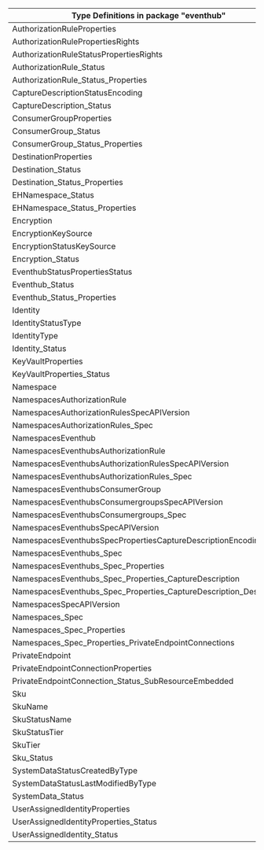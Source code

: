 | Type Definitions in package "eventhub"                             | v1alpha1api20211101 | v1beta20211101 |
|--------------------------------------------------------------------|---------------------|----------------|
| AuthorizationRuleProperties                                        | v1alpha1api20211101 | v1beta20211101 |
| AuthorizationRulePropertiesRights                                  | v1alpha1api20211101 | v1beta20211101 |
| AuthorizationRuleStatusPropertiesRights                            | v1alpha1api20211101 | v1beta20211101 |
| AuthorizationRule_Status                                           | v1alpha1api20211101 | v1beta20211101 |
| AuthorizationRule_Status_Properties                                | v1alpha1api20211101 | v1beta20211101 |
| CaptureDescriptionStatusEncoding                                   | v1alpha1api20211101 | v1beta20211101 |
| CaptureDescription_Status                                          | v1alpha1api20211101 | v1beta20211101 |
| ConsumerGroupProperties                                            | v1alpha1api20211101 | v1beta20211101 |
| ConsumerGroup_Status                                               | v1alpha1api20211101 | v1beta20211101 |
| ConsumerGroup_Status_Properties                                    | v1alpha1api20211101 | v1beta20211101 |
| DestinationProperties                                              | v1alpha1api20211101 | v1beta20211101 |
| Destination_Status                                                 | v1alpha1api20211101 | v1beta20211101 |
| Destination_Status_Properties                                      | v1alpha1api20211101 | v1beta20211101 |
| EHNamespace_Status                                                 | v1alpha1api20211101 | v1beta20211101 |
| EHNamespace_Status_Properties                                      | v1alpha1api20211101 | v1beta20211101 |
| Encryption                                                         | v1alpha1api20211101 | v1beta20211101 |
| EncryptionKeySource                                                | v1alpha1api20211101 | v1beta20211101 |
| EncryptionStatusKeySource                                          | v1alpha1api20211101 | v1beta20211101 |
| Encryption_Status                                                  | v1alpha1api20211101 | v1beta20211101 |
| EventhubStatusPropertiesStatus                                     | v1alpha1api20211101 | v1beta20211101 |
| Eventhub_Status                                                    | v1alpha1api20211101 | v1beta20211101 |
| Eventhub_Status_Properties                                         | v1alpha1api20211101 | v1beta20211101 |
| Identity                                                           | v1alpha1api20211101 | v1beta20211101 |
| IdentityStatusType                                                 | v1alpha1api20211101 | v1beta20211101 |
| IdentityType                                                       | v1alpha1api20211101 | v1beta20211101 |
| Identity_Status                                                    | v1alpha1api20211101 | v1beta20211101 |
| KeyVaultProperties                                                 | v1alpha1api20211101 | v1beta20211101 |
| KeyVaultProperties_Status                                          | v1alpha1api20211101 | v1beta20211101 |
| Namespace                                                          | v1alpha1api20211101 | v1beta20211101 |
| NamespacesAuthorizationRule                                        | v1alpha1api20211101 | v1beta20211101 |
| NamespacesAuthorizationRulesSpecAPIVersion                         | v1alpha1api20211101 | v1beta20211101 |
| NamespacesAuthorizationRules_Spec                                  | v1alpha1api20211101 | v1beta20211101 |
| NamespacesEventhub                                                 | v1alpha1api20211101 | v1beta20211101 |
| NamespacesEventhubsAuthorizationRule                               | v1alpha1api20211101 | v1beta20211101 |
| NamespacesEventhubsAuthorizationRulesSpecAPIVersion                | v1alpha1api20211101 | v1beta20211101 |
| NamespacesEventhubsAuthorizationRules_Spec                         | v1alpha1api20211101 | v1beta20211101 |
| NamespacesEventhubsConsumerGroup                                   | v1alpha1api20211101 | v1beta20211101 |
| NamespacesEventhubsConsumergroupsSpecAPIVersion                    | v1alpha1api20211101 | v1beta20211101 |
| NamespacesEventhubsConsumergroups_Spec                             | v1alpha1api20211101 | v1beta20211101 |
| NamespacesEventhubsSpecAPIVersion                                  | v1alpha1api20211101 | v1beta20211101 |
| NamespacesEventhubsSpecPropertiesCaptureDescriptionEncoding        | v1alpha1api20211101 | v1beta20211101 |
| NamespacesEventhubs_Spec                                           | v1alpha1api20211101 | v1beta20211101 |
| NamespacesEventhubs_Spec_Properties                                | v1alpha1api20211101 | v1beta20211101 |
| NamespacesEventhubs_Spec_Properties_CaptureDescription             | v1alpha1api20211101 | v1beta20211101 |
| NamespacesEventhubs_Spec_Properties_CaptureDescription_Destination | v1alpha1api20211101 | v1beta20211101 |
| NamespacesSpecAPIVersion                                           | v1alpha1api20211101 | v1beta20211101 |
| Namespaces_Spec                                                    | v1alpha1api20211101 | v1beta20211101 |
| Namespaces_Spec_Properties                                         | v1alpha1api20211101 | v1beta20211101 |
| Namespaces_Spec_Properties_PrivateEndpointConnections              | v1alpha1api20211101 | v1beta20211101 |
| PrivateEndpoint                                                    | v1alpha1api20211101 | v1beta20211101 |
| PrivateEndpointConnectionProperties                                | v1alpha1api20211101 | v1beta20211101 |
| PrivateEndpointConnection_Status_SubResourceEmbedded               | v1alpha1api20211101 | v1beta20211101 |
| Sku                                                                | v1alpha1api20211101 | v1beta20211101 |
| SkuName                                                            | v1alpha1api20211101 | v1beta20211101 |
| SkuStatusName                                                      | v1alpha1api20211101 | v1beta20211101 |
| SkuStatusTier                                                      | v1alpha1api20211101 | v1beta20211101 |
| SkuTier                                                            | v1alpha1api20211101 | v1beta20211101 |
| Sku_Status                                                         | v1alpha1api20211101 | v1beta20211101 |
| SystemDataStatusCreatedByType                                      | v1alpha1api20211101 | v1beta20211101 |
| SystemDataStatusLastModifiedByType                                 | v1alpha1api20211101 | v1beta20211101 |
| SystemData_Status                                                  | v1alpha1api20211101 | v1beta20211101 |
| UserAssignedIdentityProperties                                     | v1alpha1api20211101 | v1beta20211101 |
| UserAssignedIdentityProperties_Status                              | v1alpha1api20211101 | v1beta20211101 |
| UserAssignedIdentity_Status                                        | v1alpha1api20211101 | v1beta20211101 |
